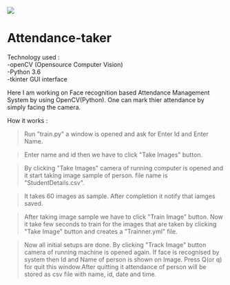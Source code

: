 ![](https://miro.medium.com/max/2994/1*Q_6ec5gt2qN07ftfLY1Yvg.png)

# Attendance-taker

Technology used :                     
-openCV (Opensource Computer Vision)                        
-Python 3.6                     
-tkinter GUI interface                      

Here I am working on Face recognition based Attendance Management System by using OpenCV(Python). One can mark thier attendance by simply facing the camera.             

How it works :

>Run "train.py" a window is opened and ask for Enter Id and Enter Name. 

>Enter name and id then we have to click "Take Images" button. 

>By clicking "Take Images" camera of running computer is opened and it start taking image sample of person. file name is "StudentDetails.csv".

>It takes 60 images as sample. After completion it notify that iamges saved.

>After taking image sample we have to click "Train Image" button. Now it take few seconds to train for the images that are taken by clicking "Take Image" button and creates a "Trainner.yml" file.

>Now all initial setups are done. By clicking "Track Image" button camera of running machine is opened again. If face is recognised by system then Id and Name of person is shown on Image. Press Q(or q) for quit this window.After quitting it attendance of person will be stored as csv file with name, id, date and time.



